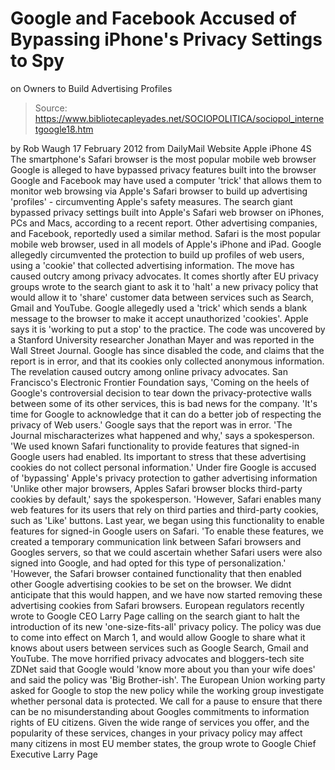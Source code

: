 # Google and Facebook Accused of Bypassing iPhone's Privacy Settings to Spy 
on Owners to Build Advertising Profiles

> Source: https://www.bibliotecapleyades.net/SOCIOPOLITICA/sociopol_internetgoogle18.htm

by Rob Waugh
17 February 2012
from
DailyMail Website
Apple iPhone 4S
The smartphone's Safari
browser
is the most popular mobile
web browser
Google is alleged to have
bypassed privacy features built into the browser
Google and
Facebook may have used a computer
'trick' that allows them to monitor web browsing via Apple's Safari browser
to build up advertising 'profiles' - circumventing Apple's safety measures.
The search giant bypassed privacy settings built into Apple's Safari web
browser on iPhones, PCs and Macs, according to a recent report.
Other advertising companies, and Facebook, reportedly used a similar method.
Safari is the most popular mobile web browser, used in all models of Apple's
iPhone and iPad.
Google allegedly circumvented the protection to build up profiles of web
users, using a 'cookie' that collected advertising information. The move has
caused outcry among privacy advocates.
It comes shortly after EU privacy groups wrote to the search giant to ask it
to 'halt' a new privacy policy that would allow it to 'share' customer data
between services such as Search, Gmail and YouTube.
Google allegedly used a 'trick' which sends a blank message to the browser
to make it accept unauthorized 'cookies'. Apple says it is 'working to put a
stop' to the practice. The code was uncovered by a Stanford University
researcher Jonathan Mayer and was reported in the Wall Street Journal.
Google has since disabled the code, and claims that the report is in error,
and that its cookies only collected anonymous information. The revelation
caused outcry among online privacy advocates.
San Francisco's Electronic Frontier Foundation says,
'Coming on the heels of Google's
controversial decision to tear down the privacy-protective walls between
some of its other services, this is bad news for the company.
'It's time for Google to acknowledge that it can do a better job of
respecting the privacy of Web users.'
Google says that the report was in error.
'The Journal mischaracterizes what happened
and why,' says a spokesperson.
'We used known Safari functionality to
provide features that signed-in Google users had enabled. Its important
to stress that these advertising cookies do not collect personal
information.'
Under fire
Google is accused of
'bypassing' Apple's privacy protection
to gather advertising
information
'Unlike other major browsers, Apples Safari
browser blocks third-party cookies by default,' says the spokesperson.
'However, Safari enables many web features
for its users that rely on third parties and third-party cookies, such
as 'Like' buttons. Last year, we began using this functionality to
enable features for signed-in Google users on Safari.
'To enable these features, we created a temporary communication link
between Safari browsers and Googles servers, so that we could ascertain
whether Safari users were also signed into Google, and had opted for
this type of personalization.'
'However, the Safari browser contained functionality that then enabled
other Google advertising cookies to be set on the browser. We didnt
anticipate that this would happen, and we have now started removing
these advertising cookies from Safari browsers.
European regulators recently wrote to Google CEO
Larry Page calling on the search giant to halt the introduction of
its new 'one-size-fits-all' privacy policy.
The policy was due to come into effect on March 1, and would allow Google to
share what it knows about users between services such as Google Search,
Gmail and YouTube.
The move horrified privacy advocates and bloggers-tech site ZDNet said
that Google would 'know more about you than your wife does' and said the
policy was 'Big Brother-ish'.
The European Union working party asked for Google to stop the new policy
while the working group investigate whether personal data is protected.
We call for a pause to ensure that there
can be no misunderstanding about Googles commitments to information
rights of EU citizens.
Given the wide range of services you offer, and the popularity of these
services, changes in your privacy policy may affect many citizens in
most EU member states, the group wrote to Google Chief Executive Larry
Page
